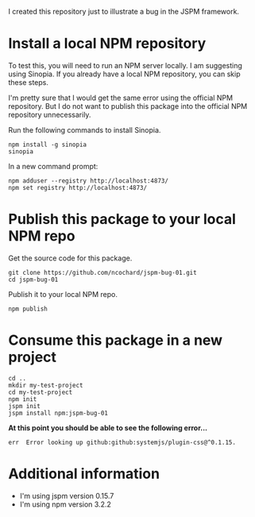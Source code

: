 I created this repository just to illustrate a bug in the JSPM framework.

# Install a local NPM repository #
To test this, you will need to run an NPM server locally. I am suggesting using Sinopia. If you already have a local NPM repository, you can skip these steps.

I'm pretty sure that I would get the same error using the official NPM repository. But I do not want to publish this package into the official NPM repository unnecessarily.

Run the following commands to install Sinopia.

    npm install -g sinopia
    sinopia

In a new command prompt:

    npm adduser --registry http://localhost:4873/
    npm set registry http://localhost:4873/

# Publish this package to your local NPM repo #

Get the source code for this package.

    git clone https://github.com/ncochard/jspm-bug-01.git
    cd jspm-bug-01

Publish it to your local NPM repo.

    npm publish

# Consume this package in a new project #

    cd ..
    mkdir my-test-project
    cd my-test-project
    npm init
    jspm init
    jspm install npm:jspm-bug-01

**At this point you should be able to see the following error...**

    err  Error looking up github:github:systemjs/plugin-css@^0.1.15.

# Additional information #

* I'm using jspm version 0.15.7
* I'm using npm  version 3.2.2
